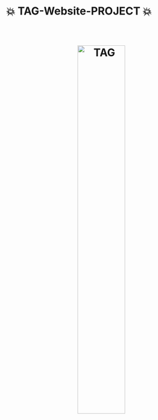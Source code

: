 # :collision: TAG-Website-PROJECT :collision:

<h1 align="center"> <br><a href="#"><img src="https://scontent.fnag1-2.fna.fbcdn.net/v/t1.0-1/p720x720/56555948_2069768266434266_5462150673304911872_n.jpg?_nc_cat=111&_nc_oc=AQlnM9bERl8ApWbVdGAVmv4WwXWgEMYApPC3TYL4oPKWoGb9Y3xilbvwSCjY-pSRBhw&_nc_ht=scontent.fnag1-2.fna&oh=b61cc8c87b714a26a22927f3bb5ecb84&oe=5DA08044" alt="TAG" width="50%" height="50%"></a></h1>

